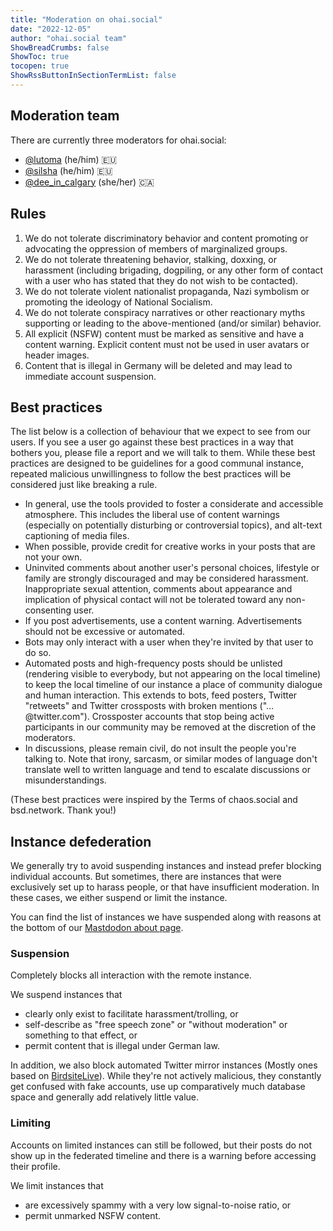 ```yaml
---
title: "Moderation on ohai.social"
date: "2022-12-05"
author: "ohai.social team"
ShowBreadCrumbs: false
ShowToc: true
tocopen: true
ShowRssButtonInSectionTermList: false
---
```


## Moderation team

There are currently three moderators for ohai.social:

  * [@lutoma](https://ohai.social/@lutoma) (he/him) 🇪🇺
  * [@silsha](https://ohai.social/@silsha) (he/him) 🇪🇺
  * [@dee_in_calgary](https://ohai.social/@dee_in_calgary) (she/her) 🇨🇦

## Rules

1. We do not tolerate discriminatory behavior and content promoting or advocating the oppression of members of marginalized groups.
2. We do not tolerate threatening behavior, stalking, doxxing, or harassment (including brigading, dogpiling, or any other form of contact with a user who has stated that they do not wish to be contacted).
3. We do not tolerate violent nationalist propaganda, Nazi symbolism or promoting the ideology of National Socialism.
4. We do not tolerate conspiracy narratives or other reactionary myths supporting or leading to the above-mentioned (and/or similar) behavior.
5. All explicit (NSFW) content must be marked as sensitive and have a content warning. Explicit content must not be used in user avatars or header images.
6. Content that is illegal in Germany will be deleted and may lead to immediate account suspension.

## Best practices

The list below is a collection of behaviour that we expect to see from our users. If you see a user go against these best practices in a way that bothers you, please file a report and we will talk to them. While these best practices are designed to be guidelines for a good communal instance, repeated malicious unwillingness to follow the best practices will be considered just like breaking a rule.

* In general, use the tools provided to foster a considerate and accessible atmosphere. This includes the liberal use of content warnings (especially on potentially disturbing or controversial topics), and alt-text captioning of media files.
* When possible, provide credit for creative works in your posts that are not your own.
* Uninvited comments about another user's personal choices, lifestyle or family are strongly discouraged and may be considered harassment. Inappropriate sexual attention, comments about appearance and implication of physical contact will not be tolerated toward any non-consenting user.
* If you post advertisements, use a content warning. Advertisements should not be excessive or automated.
* Bots may only interact with a user when they're invited by that user to do so.
* Automated posts and high-frequency posts should be unlisted (rendering visible to everybody, but not appearing on the local timeline) to keep the local timeline of our instance a place of community dialogue and human interaction. This extends to bots, feed posters, Twitter "retweets" and Twitter crossposts with broken mentions ("…@twitter.com"). Crossposter accounts that stop being active participants in our community may be removed at the discretion of the moderators.
* In discussions, please remain civil, do not insult the people you're talking to. Note that irony, sarcasm, or similar modes of language don't translate well to written language and tend to escalate discussions or misunderstandings.

(These best practices were inspired by the Terms of chaos.social and bsd.network. Thank you!)

## Instance defederation

We generally try to avoid suspending instances and instead prefer blocking individual accounts. But sometimes, there are instances that were exclusively set up to harass people, or that have insufficient moderation. In these cases, we either suspend or limit the instance.

You can find the list of instances we have suspended along with reasons at the bottom of our [Mastdodon about page](https://ohai.social/about).

### Suspension

Completely blocks all interaction with the remote instance.

We suspend instances that
* clearly only exist to facilitate harassment/trolling, or
* self-describe as "free speech zone" or "without moderation" or something to that effect, or
* permit content that is illegal under German law.

In addition, we also block automated Twitter mirror instances (Mostly ones based on [BirdsiteLive](https://github.com/NicolasConstant/BirdsiteLive)). While they're not actively malicious, they constantly get confused with fake accounts, use up comparatively much database space and generally add relatively little value.

### Limiting

Accounts on limited instances can still be followed, but their posts do not show up in the federated timeline and there is a warning before accessing their profile.

We limit instances that
* are excessively spammy with a very low signal-to-noise ratio, or
* permit unmarked NSFW content.
